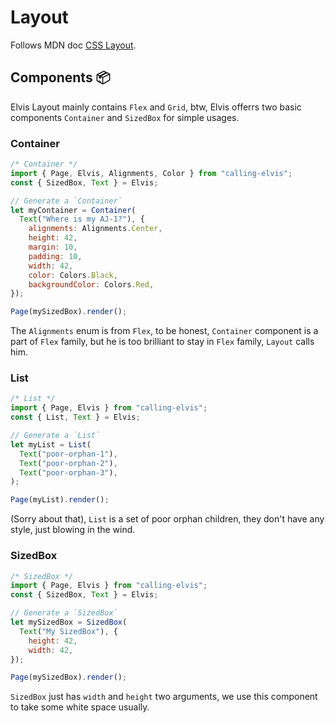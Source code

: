 # Layout

Follows MDN doc [CSS Layout][1].

## Components 📦

Elvis Layout mainly contains `Flex` and `Grid`, btw, Elvis offerrs two basic components `Container` and `SizedBox` for simple usages.

### Container
```js
/* Container */
import { Page, Elvis, Alignments, Color } from "calling-elvis";
const { SizedBox, Text } = Elvis;

// Generate a `Container`
let myContainer = Container(
  Text("Where is my AJ-1?"), {
    alignments: Alignments.Center,
    height: 42,
    margin: 10,
    padding: 10,
    width: 42,
    color: Colors.Black,
    backgroundColor: Colors.Red,
});

Page(mySizedBox).render();
```

The `Alignments` enum is from `Flex`, to be honest, `Container` component is a part of `Flex` family, but he is too brilliant to stay in `Flex` family, `Layout` calls him.

### List
```js
/* List */
import { Page, Elvis } from "calling-elvis";
const { List, Text } = Elvis;

// Generate a `List`
let myList = List(
  Text("poor-orphan-1"),
  Text("poor-orphan-2"),
  Text("poor-orphan-3"),
);

Page(myList).render();
```

(Sorry about that), `List` is a set of poor orphan children, they don't have any style, just blowing in the wind.

### SizedBox

```js
/* SizedBox */
import { Page, Elvis } from "calling-elvis";
const { SizedBox, Text } = Elvis;

// Generate a `SizedBox`
let mySizedBox = SizedBox(
  Text("My SizedBox"), {
    height: 42,
    width: 42,
});

Page(mySizedBox).render();
```

`SizedBox` just has `width` and `height` two arguments, we use this component to take some white space usually.

[1]: https://developer.mozilla.org/en-US/docs/Learn/CSS/CSS_layout
[2]: https://developer.mozilla.org/en-US/docs/Web/CSS/CSS_Box_Alignment

